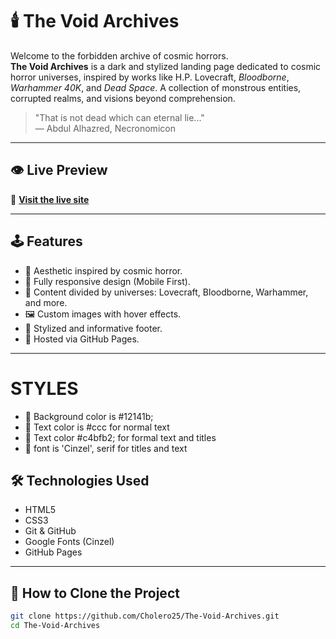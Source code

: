 # 🕯️ The Void Archives

Welcome to the forbidden archive of cosmic horrors.  
**The Void Archives** is a dark and stylized landing page dedicated to cosmic horror universes, inspired by works like H.P. Lovecraft, *Bloodborne*, *Warhammer 40K*, and *Dead Space*. A collection of monstrous entities, corrupted realms, and visions beyond comprehension.

> "That is not dead which can eternal lie..."  
> — Abdul Alhazred, Necronomicon

---

## 👁️ Live Preview

🔗 **[Visit the live site](https://cholero25.github.io/The-Void-Archives/)**

---

## 🕹️ Features

- 🎨 Aesthetic inspired by cosmic horror.
- 📱 Fully responsive design (Mobile First).
- 🧠 Content divided by universes: Lovecraft, Bloodborne, Warhammer, and more.
- 🖼️ Custom images with hover effects.
- 🌌 Stylized and informative footer.
- 💾 Hosted via GitHub Pages.

---
# STYLES 
- 🌈 Background color is #12141b;
- 🌈 Text color is #ccc for normal text
- 🌈 Text color #c4bfb2; for formal text and titles
- 📃 font is 'Cinzel', serif for titles and text
  
## 🛠️ Technologies Used

- HTML5
- CSS3
- Git & GitHub
- Google Fonts (Cinzel)
- GitHub Pages

---

## 🚀 How to Clone the Project

```bash
git clone https://github.com/Cholero25/The-Void-Archives.git
cd The-Void-Archives
